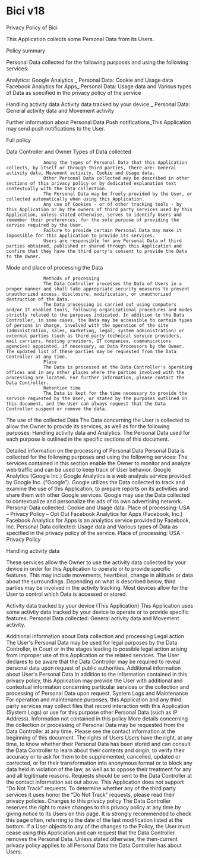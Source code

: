 # Bici v18

Privacy Policy of Bici
 
This Application collects some Personal Data from its Users.
 
Policy summary
 
Personal Data collected for the following purposes and using the following services:
 
Analytics:
Google Analytics _
Personal Data: Cookie and Usage data
Facebook Analytics for Apps_
Personal Data: Usage data and Various types of Data as specified in the privacy policy of the service
                  
Handling activity data
Activity data tracked by your device _
Personal Data: General activity data and Movement activity
 
Further information about Personal Data
Push notifications_This Application may send push notifications to the User.                
                  
Full policy
 
Data Controller and Owner Types of Data collected
 
 
                  Among the types of Personal Data that this Application collects, by itself or through third parties, there are: General activity data, Movement activity, Cookie and Usage data.
                  Other Personal Data collected may be described in other sections of this privacy policy or by dedicated explanation text contextually with the Data collection.
                  The Personal Data may be freely provided by the User, or collected automatically when using this Application.
                  Any use of Cookies - or of other tracking tools - by this Application or by the owners of third party services used by this Application, unless stated otherwise, serves to identify Users and remember their preferences, for the sole purpose of providing the service required by the User.
                  Failure to provide certain Personal Data may make it impossible for this Application to provide its services.
                  Users are responsible for any Personal Data of third parties obtained, published or shared through this Application and confirm that they have the third party's consent to provide the Data to the Owner.
 
 Mode and place of processing the Data
 
 
                  Methods of processing
                  The Data Controller processes the Data of Users in a proper manner and shall take appropriate security measures to prevent unauthorized access, disclosure, modification, or unauthorized destruction of the Data.
                  The Data processing is carried out using computers and/or IT enabled tools, following organizational procedures and modes strictly related to the purposes indicated. In addition to the Data Controller, in some cases, the Data may be accessible to certain types of persons in charge, involved with the operation of the site (administration, sales, marketing, legal, system administration) or external parties (such as third party technical service providers, mail carriers, hosting providers, IT companies, communications agencies) appointed, if necessary, as Data Processors by the Owner. The updated list of these parties may be requested from the Data Controller at any time.
                  Place
                  The Data is processed at the Data Controller's operating offices and in any other places where the parties involved with the processing are located. For further information, please contact the Data Controller.
                  Retention time
                  The Data is kept for the time necessary to provide the service requested by the User, or stated by the purposes outlined in this document, and the User can always request that the Data Controller suspend or remove the data.
 
The use of the collected Data
                  The Data concerning the User is collected to allow the Owner to provide its services, as well as for the following purposes: Handling activity data and Analytics.
                  The Personal Data used for each purpose is outlined in the specific sections of this document.
 
Detailed information on the processing of Personal Data
                  Personal Data is collected for the following purposes and using the following services:
                  The services contained in this section enable the Owner to monitor and analyze web traffic and can be used to keep track of User behavior.
                  Google Analytics (Google Inc.)
                  Google Analytics is a web analysis service provided by Google Inc. (“Google”). Google utilizes the Data collected to track and examine the use of this Application, to prepare reports on its activities and share them with other Google services.
                  Google may use the Data collected to contextualize and personalize the ads of its own advertising network.
                  Personal Data collected: Cookie and Usage data.
                  Place of processing: USA – Privacy Policy – Opt Out
                  Facebook Analytics for Apps (Facebook, Inc.)
                  Facebook Analytics for Apps is an analytics service provided by Facebook, Inc.
                  Personal Data collected: Usage data and Various types of Data as specified in the privacy policy of the service.
                  Place of processing: USA – Privacy Policy
 
Handling activity data
 
These services allow the Owner to use the activity data collected by your device in order for this Application to operate or to provide specific features. This may include movements, heartbeat, change in altitude or data about the surroundings.
Depending on what is described below, third parties may be involved in the activity tracking.
Most devices allow for the User to control which Data is accessed or stored.
 
Activity data tracked by your device (This Application)
This Application uses some activity data tracked by your device to operate or to provide specific features.
Personal Data collected: General activity data and Movement activity.
 
Additional information about Data collection and processing
                  Legal action
                  The User's Personal Data may be used for legal purposes by the Data Controller, in Court or in the stages leading to possible legal action arising from improper use of this Application or the related services.
                  The User declares to be aware that the Data Controller may be required to reveal personal data upon request of public authorities.
                  Additional information about User's Personal Data
                  In addition to the information contained in this privacy policy, this Application may provide the User with additional and contextual information concerning particular services or the collection and processing of Personal Data upon request.
                  System Logs and Maintenance
                  For operation and maintenance purposes, this Application and any third party services may collect files that record interaction with this Application (System Logs) or use for this purpose other Personal Data (such as IP Address).
                  Information not contained in this policy
                  More details concerning the collection or processing of Personal Data may be requested from the Data Controller at any time. Please see the contact information at the beginning of this document.
                  The rights of Users
                  Users have the right, at any time, to know whether their Personal Data has been stored and can consult the Data Controller to learn about their contents and origin, to verify their accuracy or to ask for them to be supplemented, cancelled, updated or corrected, or for their transformation into anonymous format or to block any data held in violation of the law, as well as to oppose their treatment for any and all legitimate reasons. Requests should be sent to the Data Controller at the contact information set out above.
                  This Application does not support “Do Not Track” requests.
                  To determine whether any of the third party services it uses honor the “Do Not Track” requests, please read their privacy policies.
                  Changes to this privacy policy
                  The Data Controller reserves the right to make changes to this privacy policy at any time by giving notice to its Users on this page. It is strongly recommended to check this page often, referring to the date of the last modification listed at the bottom. If a User objects to any of the changes to the Policy, the User must cease using this Application and can request that the Data Controller removes the Personal Data. Unless stated otherwise, the then-current privacy policy applies to all Personal Data the Data Controller has about Users.
